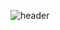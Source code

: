 ![header](https://capsule-render.vercel.app/api?type=waving&color=timeGradient&text=Welcome%20to%20Dxggie's%20GitHub%20👋&animation=twinkling&fontSize=35&fontAlignY=40&fontAlign=70&height=250)


<!---
Dxggie/Dxggie is a ✨ special ✨ repository because its `README.md` (this file) appears on your GitHub profile.
You can click the Preview link to take a look at your changes.
--->
